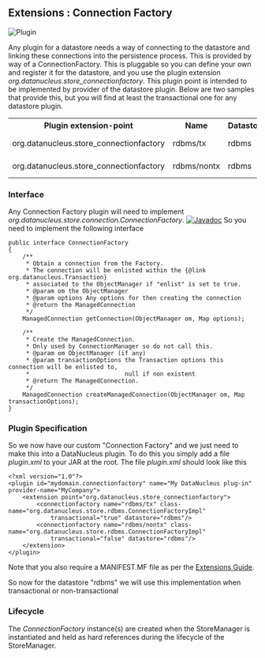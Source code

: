 <head><title>Extensions : Connection Factory</title></head>

## Extensions : Connection Factory
![Plugin](../../images/nucleus_plugin.gif)

Any plugin for a datastore needs a way of connecting to the datastore and linking these
connections into the persistence process. This is provided by way of a ConnectionFactory.
This is pluggable so you can define your own and register it for the datastore, and you use the
plugin extension _org.datanucleus.store_connectionfactory_.
This plugin point is intended to be implemented by provider of the datastore plugin.
Below are two samples that provide this, but you will find at least the transactional one for any datastore plugin.


<table>
    <tr>
        <th>Plugin extension-point</th>
        <th>Name</th>
        <th>Datastore</th>
        <th>Transactional</th>
        <th width="80">Location</th>
    </tr>
    <tr>
        <td>org.datanucleus.store_connectionfactory</td>
        <td>rdbms/tx</td>
        <td>rdbms</td>
        <td>true</td>
        <td>datanucleus-rdbms</td>
    </tr>
    <tr>
        <td>org.datanucleus.store_connectionfactory</td>
        <td>rdbms/nontx</td>
        <td>rdbms</td>
        <td>false</td>
        <td>datanucleus-rdbms</td>
    </tr>
</table>


### Interface

Any Connection Factory plugin will need to implement _org.datanucleus.store.connection.ConnectionFactory_.
[![Javadoc](../../images/javadoc.gif)](http://www.datanucleus.org/javadocs/core/latest/org/datanucleus/store/connection/ConnectionFactory.html)
So you need to implement the following interface


    public interface ConnectionFactory
    {
        /**
         * Obtain a connection from the Factory. 
         * The connection will be enlisted within the {@link org.datanucleus.Transaction} 
         * associated to the ObjectManager if "enlist" is set to true.
         * @param om the ObjectManager
         * @param options Any options for then creating the connection
         * @return the ManagedConnection
         */
        ManagedConnection getConnection(ObjectManager om, Map options);
    
        /**
         * Create the ManagedConnection.
         * Only used by ConnectionManager so do not call this.
         * @param om ObjectManager (if any)
         * @param transactionOptions the Transaction options this connection will be enlisted to, 
         *                           null if non existent
         * @return The ManagedConnection.
         */
        ManagedConnection createManagedConnection(ObjectManager om, Map transactionOptions);
    }


### Plugin Specification

So we now have our custom "Connection Factory" and we just need to make this into a DataNucleus plugin. 
To do this you simply add a file _plugin.xml_ to your JAR at the root. The file _plugin.xml_ should look like this

	<?xml version="1.0"?>
	<plugin id="mydomain.connectionfactory" name="My DataNucleus plug-in" provider-name="MyCompany">
    	<extension point="org.datanucleus.store_connectionfactory">
        	<connectionfactory name="rdbms/tx" class-name="org.datanucleus.store.rdbms.ConnectionFactoryImpl"
            	transactional="true" datastore="rdbms"/>
        	<connectionfactory name="rdbms/nontx" class-name="org.datanucleus.store.rdbms.ConnectionFactoryImpl"
            	transactional="false" datastore="rdbms"/>
    	</extension>
	</plugin>

Note that you also require a MANIFEST.MF file as per the [Extensions Guide](index.html).

So now for the datastore "rdbms" we will use this implementation when transactional or non-transactional

### Lifecycle

The _ConnectionFactory_ instance(s) are created when the StoreManager is instantiated 
and held as hard references during the lifecycle of the StoreManager.
